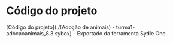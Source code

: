# Código do projeto

[Código do projeto](./(Adoção de animais) - turma1-adocaoanimais_8.3.sybox) - Exportado da ferramenta Sydle One.
